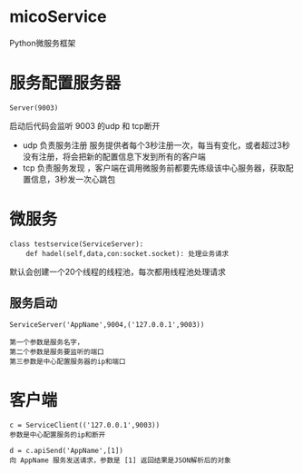 # micoService
Python微服务框架

# 服务配置服务器

`Server(9003)`

启动后代码会监听 9003 的udp 和 tcp断开
+ udp 负责服务注册 服务提供者每个3秒注册一次，每当有变化，或者超过3秒没有注册，将会把新的配置信息下发到所有的客户端
+ tcp 负责服务发现 ，客户端在调用微服务前都要先练级该中心服务器，获取配置信息，3秒发一次心跳包

# 微服务

    
    class testservice(ServiceServer):
        def hadel(self,data,con:socket.socket): 处理业务请求
    

默认会创建一个20个线程的线程池，每次都用线程池处理请求

## 服务启动

    ServiceServer('AppName',9004,('127.0.0.1',9003))
    
    第一个参数是服务名字，
    第二个参数是服务要监听的端口
    第三参数是中心配置服务器的ip和端口


# 客户端

    c = ServiceClient(('127.0.0.1',9003))
    参数是中心配置服务的ip和断开

    d = c.apiSend('AppName',[1])
    向 AppName 服务发送请求，参数是 [1] 返回结果是JSON解析后的对象
    
